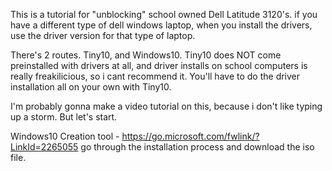 This is a tutorial for "unblocking" school owned Dell Latitude 3120's. if you have a different type of dell windows laptop, when you install the drivers, use the driver version for that type of laptop. 


There's 2 routes. Tiny10, and Windows10. Tiny10 does NOT come preinstalled with drivers at all, and driver installs on school computers is really freakilicious, so i cant recommend it. You'll have to do the driver installation all on your own with Tiny10. 


I'm probably gonna make a video tutorial on this, because i don't like typing up a storm. But let's start.


Windows10 Creation tool - https://go.microsoft.com/fwlink/?LinkId=2265055 go through the installation process and download the iso file. 



